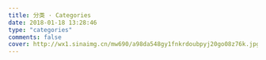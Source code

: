 ```yaml
---
title: 分类 · Categories
date: 2018-01-18 13:28:46
type: "categories"
comments: false
cover: http://wx1.sinaimg.cn/mw690/a98da548gy1fnkrdoubpyj20go08z76k.jpg
---
```

